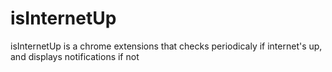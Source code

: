 isInternetUp
============

isInternetUp is a chrome extensions that checks periodicaly if internet's up, and displays notifications if not
